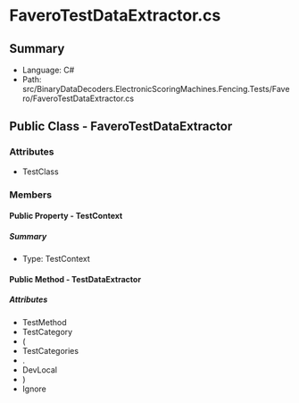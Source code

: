 ﻿# FaveroTestDataExtractor.cs

## Summary

* Language: C#
* Path: src/BinaryDataDecoders.ElectronicScoringMachines.Fencing.Tests/Favero/FaveroTestDataExtractor.cs

## Public Class - FaveroTestDataExtractor

### Attributes

 - TestClass

### Members

#### Public Property - TestContext

##### Summary

 * Type: TestContext 

#### Public Method - TestDataExtractor

##### Attributes

 - TestMethod
 - TestCategory
 - (
 - TestCategories
 - .
 - DevLocal
 - )
 - Ignore


